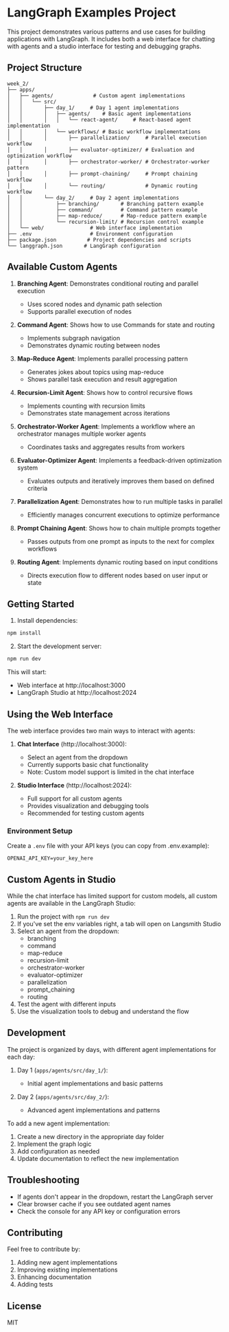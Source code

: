 # LangGraph Examples Project

This project demonstrates various patterns and use cases for building applications with LangGraph. It includes both a web interface for chatting with agents and a studio interface for testing and debugging graphs.

## Project Structure

```
week_2/
├── apps/
│   ├── agents/             # Custom agent implementations
│   │   └── src/
│   │       ├── day_1/     # Day 1 agent implementations
│   │       │   ├── agents/    # Basic agent implementations
│   │       │   │   └── react-agent/     # React-based agent implementation
│   │       │   └── workflows/ # Basic workflow implementations
│   │       │       ├── parallelization/     # Parallel execution workflow
│   │       │       ├── evaluator-optimizer/ # Evaluation and optimization workflow
│   │       │       ├── orchestrator-worker/ # Orchestrator-worker pattern
│   │       │       ├── prompt-chaining/     # Prompt chaining workflow
│   │       │       └── routing/             # Dynamic routing workflow
│   │       └── day_2/     # Day 2 agent implementations
│   │           ├── branching/       # Branching pattern example
│   │           ├── command/         # Command pattern example
│   │           ├── map-reduce/      # Map-reduce pattern example
│   │           └── recursion-limit/ # Recursion control example
│   └── web/               # Web interface implementation
├── .env                   # Environment configuration
├── package.json          # Project dependencies and scripts
└── langgraph.json       # LangGraph configuration
```

## Available Custom Agents

1. **Branching Agent**: Demonstrates conditional routing and parallel execution
   - Uses scored nodes and dynamic path selection
   - Supports parallel execution of nodes

2. **Command Agent**: Shows how to use Commands for state and routing
   - Implements subgraph navigation
   - Demonstrates dynamic routing between nodes

3. **Map-Reduce Agent**: Implements parallel processing pattern
   - Generates jokes about topics using map-reduce
   - Shows parallel task execution and result aggregation

4. **Recursion-Limit Agent**: Shows how to control recursive flows
   - Implements counting with recursion limits
   - Demonstrates state management across iterations

5. **Orchestrator-Worker Agent**: Implements a workflow where an orchestrator manages multiple worker agents
   - Coordinates tasks and aggregates results from workers

6. **Evaluator-Optimizer Agent**: Implements a feedback-driven optimization system
   - Evaluates outputs and iteratively improves them based on defined criteria

7. **Parallelization Agent**: Demonstrates how to run multiple tasks in parallel
   - Efficiently manages concurrent executions to optimize performance

8. **Prompt Chaining Agent**: Shows how to chain multiple prompts together
   - Passes outputs from one prompt as inputs to the next for complex workflows

9. **Routing Agent**: Implements dynamic routing based on input conditions
   - Directs execution flow to different nodes based on user input or state

## Getting Started

1. Install dependencies:
```bash
npm install
```

2. Start the development server:
```bash
npm run dev
```

This will start:
- Web interface at http://localhost:3000
- LangGraph Studio at http://localhost:2024

## Using the Web Interface

The web interface provides two main ways to interact with agents:

1. **Chat Interface** (http://localhost:3000):
   - Select an agent from the dropdown
   - Currently supports basic chat functionality
   - Note: Custom model support is limited in the chat interface

2. **Studio Interface** (http://localhost:2024):
   - Full support for all custom agents
   - Provides visualization and debugging tools
   - Recommended for testing custom agents

### Environment Setup

Create a `.env` file with your API keys (you can copy from .env.example):
```env
OPENAI_API_KEY=your_key_here
```

## Custom Agents in Studio

While the chat interface has limited support for custom models, all custom agents are available in the LangGraph Studio:

1. Run the project with `npm run dev`
2. If you've set the env variables right, a tab will open on Langsmith Studio
3. Select an agent from the dropdown:
   - branching
   - command
   - map-reduce
   - recursion-limit
   - orchestrator-worker
   - evaluator-optimizer
   - parallelization
   - prompt_chaining
   - routing
4. Test the agent with different inputs
5. Use the visualization tools to debug and understand the flow

## Development

The project is organized by days, with different agent implementations for each day:

1. Day 1 (`apps/agents/src/day_1/`):
   - Initial agent implementations and basic patterns

2. Day 2 (`apps/agents/src/day_2/`):
   - Advanced agent implementations and patterns

To add a new agent implementation:

1. Create a new directory in the appropriate day folder
2. Implement the graph logic
3. Add configuration as needed
4. Update documentation to reflect the new implementation

## Troubleshooting

- If agents don't appear in the dropdown, restart the LangGraph server
- Clear browser cache if you see outdated agent names
- Check the console for any API key or configuration errors

## Contributing

Feel free to contribute by:
1. Adding new agent implementations
2. Improving existing implementations
3. Enhancing documentation
4. Adding tests

## License

MIT